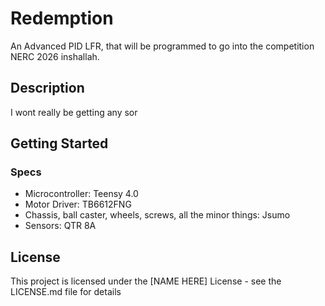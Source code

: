 # Redemption

An Advanced PID LFR, that will be programmed to go into the competition NERC 2026 inshallah.

## Description
I wont really be getting any sor

## Getting Started

### Specs

- Microcontroller: Teensy 4.0
- Motor Driver: TB6612FNG
- Chassis, ball caster, wheels, screws, all the minor things: Jsumo
- Sensors: QTR 8A
## License

This project is licensed under the [NAME HERE] License - see the LICENSE.md file for details
